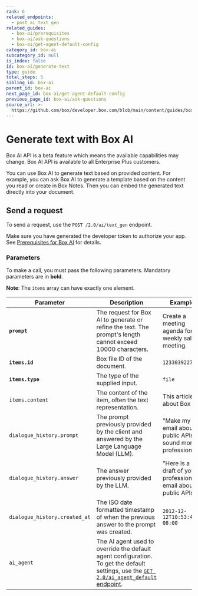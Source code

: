 ```yaml
---
rank: 6
related_endpoints:
  - post_ai_text_gen
related_guides:
  - box-ai/prerequisites
  - box-ai/ask-questions
  - box-ai/get-agent-default-config
category_id: box-ai
subcategory_id: null
is_index: false
id: box-ai/generate-text
type: guide
total_steps: 5
sibling_id: box-ai
parent_id: box-ai
next_page_id: box-ai/get-agent-default-config
previous_page_id: box-ai/ask-questions
source_url: >-
  https://github.com/box/developer.box.com/blob/main/content/guides/box-ai/generate-text.md
---
```

# Generate text with Box AI

<Message type="notice">

Box AI API is a beta feature which means the
available capabilities may change.
Box AI API is available to all Enterprise Plus customers.

</Message>

You can use Box AI to generate text
based on provided content.
For example, you can ask Box AI to
generate a template based
on the content you read or create in Box Notes.
Then you can embed the generated text
directly into your document.

## Send a request

To send a request, use the
`POST /2.0/ai/text_gen` endpoint.

<Samples id='post_ai_text_gen' >

</Samples>

Make sure you have generated the developer token
to authorize your app. See [Prerequisites for Box AI][prereq]
for details.

### Parameters

To make a call, you must pass the following parameters. Mandatory parameters are in **bold**.

**Note**: The `items` array can have exactly one element.

| Parameter| Description| Example|
|--------|--------|-------|
|**`prompt`**| The request for Box AI to generate or refine the text. The prompt's length cannot exceed 10000 characters.|Create a meeting agenda for a weekly sales meeting.|
|**`items.id`**|Box file ID of the document. |`1233039227512`|
|**`items.type`**|The type of the supplied input. | `file`|
| `items.content` | The content of the item, often the text representation.  |     This article is about Box AI.    |
| `dialogue_history.prompt` | The prompt previously provided by the client and answered by the Large Language Model (LLM).  | "Make my email about public APIs sound more professional" |
| `dialogue_history.answer` | The answer previously provided by the LLM. |   "Here is a draft of your professional email about public APIs." |
| `dialogue_history.created_at` | The ISO date formatted timestamp of when the previous answer to the prompt was created.   | `2012-12-12T10:53:43-08:00` |
|`ai_agent` | The AI agent used to override the default agent configuration. To get the default settings, use the [`GET 2.0/ai_agent_default` endpoint][agent].| |

[prereq]: g://box-ai/prerequisites
[agent]: e://get_ai_agent_default